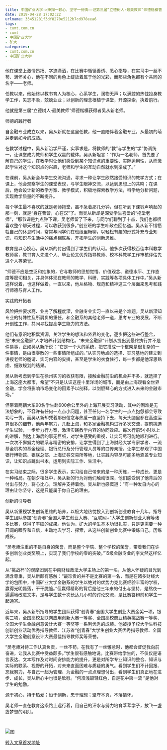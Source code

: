 ```yaml
---
title: 中国矿业大学->捧掬一颗心，坚守一份情——记第三届“立德树人·最美教师”师德楷模管理学院吴从新 | cumt.com.cn
date: 2019-04-28 17:02:22
urlname: 33451281f3df8270e5212b7cd978eea6
tags: 
- cumt.com.cn
- cumt
- 中国矿业大学
- 矿大
categories:
- cumt.com.cn
- 中国矿业大学
---
```


他在课堂上激情昂扬、字迹潇洒，在比赛中循循善诱、悉心指导，在实习中一丝不苟、满怀关心，他在不同的角色上绽放着属于他的光彩，而那些角色都有个共同的名字——老师。

任教以来，他始终以教书育人为核心，心系学生，润物无声；以满腔的热忱投身教学工作，矢志不渝，兢兢业业；以创新的理念根植于课堂，开源探索，执着前行。

他就是第三届“立德树人·最美教师”师德楷模获得者吴从新老师。

师德的践行者

自金融专业成立以来，吴从新就在这里任教，他一直陪伴着金融专业，从最初的萌芽走到如今的成熟。

在教学过程中，吴从新治学严谨，实事求是，将教师的“教”与学生的“学”协调统一，让课堂成为教师和学生双赢的载体。吴从新坦言：“作为一名老师，首先要了解自己的学生，在教学时让他们感受到某个知识点的重要性、实际运用性，从而激起学生对这个知识点的兴趣，老师和学生的互动自然就水到渠成了。”

在课前，吴从新会与学生交流沟通，寻求一种让学生欣然接受知识的教学方式；在课上，他会观察学生的课堂表现，与学生眼神交流，以达到思想上的共鸣；在课后，他会设计新的教学方案、教学模式，积极地探索教学方法，科学地分析问题，实现教学质量的不断提升。

每个学生最不喜欢的就是老师拖堂，虽不急着那几分钟，但在听到下课铃声响起的那一刻，就是“身在曹营，心在汉”了。而吴从新却是深受学生喜爱的“拖堂老师”，“那节课是九点钟下课，吴老师留了下来，与同学们聊到了十点，我们也都很喜欢整个聊天过程，可以收获到很多。”创业班的学生叶政杰回忆道。吴从新不惜牺牲自己的休息时间，常常与同学们在班级里畅聊，以轻松有趣的形式补充专业知识，将知识与生活中的痛点相联系，开拓学生的创新思维。

教育是以心换心。吴从新的付出得到了学生们的认可。他多次获得校百佳本科教学教师奖，教书育人先进个人、毕业论文优秀指导教师、校本科教学工作审核评估先进个人等荣誉。

“师德不应是空泛和抽象的，它与教师的思想觉悟、价值观念、道德水平、工作态度等密切相关，并具体体现在教师的教学、科研、实践等各项具体工作中。”吴从新这样说着，也这样做着。一直以来，他从格物、规范和精神这三个层面来思考和践行师德与育人工作。

实践的开拓者

风险把控要求高、业务了解程度深，金融专业实习一直以来是个难题。吴从新深知专业的特殊性及所肩负的重任，和金融系的其他老师一道，思考专业的发展，不断开创性工作，共同寻找提高学生能力的方法。

他们有意识地积累资源，关注学生的想法和外界的变化，逐步把这些进行整合，把“未来金融家”人才培养计划结构化。“未来金融家”计划从提出到最终执行并不是件易事，正如吴从新所说：“它是一个大的系统，把它搭成一个框架是很复杂的一件事情，是由很零散的一些事情所组成的。”从实习地点的选择、实习基地的建立到讲授老师的邀请、实习内容的安排，甚至是学生的衣食住行，每一步都是他深思熟虑、细致规划的结果。

吴从新考虑到学生在徐州实习的收获有限，接触金融前沿的机会并不多，就选择了上海这座大都市，希望“不只是认识这座十里洋场的城市，而是由上海观看全世界金融，学会将影响市场变化的因素予以剖释，以剑胆琴心的方式进入未来的金融市场。”

但带着两辆大车90名学生赴600余公里外的上海开展实习活动，其中的困难是无法想象的，不容许有任何一点点小问题，甚至任何一名学生的一点点抱怨都会导致功亏一篑。而吴从新却凭着那份信念与热爱一直坚持下去，每天头脑里都在高速运算很多的细节，他两年努力，几赴上海，和多家金融机构进行多次交流，提前挑选学生试验，一步步力行方案，激活实践教学内容的协同效应。每次行前5小时以上的讲解，到达上海后的事无巨细，对学生感受的重视，让实习尽可能地顺利进行。一次次不懈努力的联系与精密的安排，让学生得到了上海财经大学专家学者、一流基金机构的基金经理、银行总行及分行管理人员等的口传亲授，让学生参观了中国银行博物馆、银联总部、上海证券交易所等地，让实践内容尽可能多地涵盖专业知识，让知识点跳出书本，运用到实际工作、生活中。

在实习结束之际，很多学生表示，实习给自己带来的是一种历练，一种成长，更是一种格局。在朝夕相处中，吴从新的行为对他们触动很深，他们感受到了他背后的付出与努力，将心比心，理解并支持着他。吴从新也感慨道：“有一种发自内心的理由让你坚守，这是只能属于你自己的理由。

创新的引导者

吴从新重视学生创新思维的培养，以极大地热忱投入到创新创业教育十几年，指导学生团队参加“创青春”全国大学生创业大赛、“互联网+”大学生创新创业大赛等诸多比赛，获得了丰硕的成果。他认为，矿大的学生基本功很扎实，只是更需要一种开阔的眼界和自信，主动地去学习、探索，从这些创新创业比赛中锻炼自己，历练成长。

“吴老师注重的不是自身的荣誉，而是整个学院、整个学校的荣誉，带着我们在许多创新创业类奖项上，实现了我们学校的零的突破。”15级金融专业的李文然这样忆起。

从“挑战杯”的观摩团到在中南财经政法大学主场上的第一名，从他人怀疑的目光到满含尊重，吴从新颇有感触：“最珍贵的并不是比赛的第一名，而是在诸多财经大学的包围中，中国矿业大学金融系的学生以绝对的优势力克比赛经验丰富的学校，赢得光明磊落，干干脆脆。”但赢得精彩的背后是他三年来的付出与坚持，是熬夜一遍遍地改进文本，是与学生数十次长达几小时的讨论交流，是比赛答辩前和学生一起通宵。

近年来，吴从新所指导的学生团队获得“创青春”全国大学生创业大赛金奖一项，银奖三项，全国高校互联网应用创新大赛一等奖、全国高校商业精英挑战赛一等奖、全国大学生金融创意设计大赛一等奖等一系列优秀的成绩。他被授予校大学生科技创新创业活动优秀指导教师、江苏省“创青春”大学生创业大赛优秀指导教师、全国大学生金融创意设计大赛最佳指导教师奖等荣誉。

“吴老师对待工作认真负责，一丝不苟，在我有了一丝懈怠时，他都会督促我向前奋进，让我从比赛中受益颇多。”学生很有感触地说。比赛带给学生的，不仅仅是语言表达、文本写作及对时间安排能力的提升，更是对所学专业知识的整合、知识与实际的联系、视野的开拓，对未来直面困难与质疑的勇气。看到学生们不计回报、忘我努力，与自己一起为管理、为金融的一点点理想付出，看到学生们真正地在进步、成长，吴从新心中也很是欣慰。“何须浅碧轻红色，自是花中第一流 ”是他对学生的勉励。

源于初心，持于热爱；恒于创新，忠于理想；坚守本真，不落情怀。

吴老师一直在教育这条路上远行着，用自己的汗水与努力培育莘莘学子，放飞一盏盏梦想的明灯。

  

![图](http://xwzx.cumt.edu.cn/_upload/article/images/78/c8/18bd0c7d46b696fa79e490096596/361120b4-fe7d-46c7-97c4-6bc1ef2c4ff3.jpg)

[转入文章首发地址](http://xwzx.cumt.edu.cn/65/50/c521a484688/page.htm)
